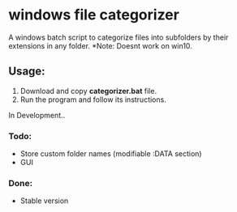 # windows file categorizer
A windows batch script to categorize files into subfolders by their extensions in any folder. 
*Note: Doesnt work on win10.

## Usage:
1. Download and copy **categorizer.bat** file. 
2. Run the program and follow its instructions.

In Development..

### Todo:
- Store custom folder names (modifiable :DATA section)
- GUI

### Done:
- Stable version

